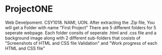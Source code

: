 # ProjectONE
Web Develpoment. CSY1018. NAMI, UON.
After extracting the .Zip file, You will get a Folder with name "First Project"
There are 5 different folders for 5 seperate webpage.
Each folder consits of seperate .html and .css file and a background image along with 2 different sub-folders that cosists of "Screenshots of HTML and CSS file Validation" and "Work progress of each HTML and CSS file"
 
